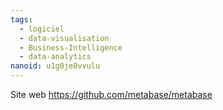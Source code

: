 ```yaml
---
tags:
  - logiciel
  - data-visualisation
  - Business-Intelligence
  - data-analytics
nanoid: u1g0je0vvulu
---
```

Site web https://github.com/metabase/metabase
